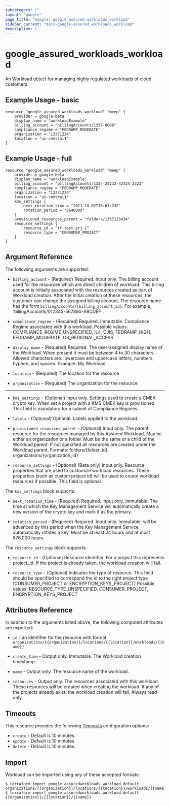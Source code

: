 ```yaml
---
subcategory: ""
layout: "google"
page_title: "Google: google_assured_workloads_workload"
sidebar_current: "docs-google-assured_workloads_workload"
description: |-
---
```


# google\_assured\_workloads\_workload
An Workload object for managing highly regulated workloads of cloud customers.


## Example Usage - basic

```hcl
resource "google_assured_workloads_workload" "meep" {
	provider = google-beta
	display_name = "workloadExample"
	billing_account = "billingAccounts/1337-8008"
	compliance_regime = "FEDRAMP_MODERATE"
	organization = "13371234"
	location = "us-central1"
}
```

## Example Usage - full
```hcl
resource "google_assured_workloads_workload" "meep" {
	provider = google-beta
	display_name = "workloadExample"
	billing_account = "billingAccounts/1324-24232-42424-2323"
	compliance_regime = "FEDRAMP_MODERATE"
	organization = "13371234"
	location = "us-central1"
	kms_settings {
		next_rotation_time = "2021-10-02T15:01:23Z"
		rotation_period = "864000s"
	}
	provisioned_resources_parent = "folders/1337123434"
	resource_settings {
		resource_id = "tf-test-prj-1"
		resource_type = "CONSUMER_PROJECT"
	}
}
```


## Argument Reference

The following arguments are supported:

* `billing_account` -
  (Required)
  Required. Input only. The billing account used for the resources which are direct children of workload. This billing account is initially associated with the resources created as part of Workload creation. After the initial creation of these resources, the customer can change the assigned billing account. The resource name has the form `billingAccounts/{billing_account_id}`. For example, 'billingAccounts/012345-567890-ABCDEF`.

* `compliance_regime` -
  (Required)
  Required. Immutable. Compliance Regime associated with this workload. Possible values: COMPLIANCE_REGIME_UNSPECIFIED, IL4, CJIS, FEDRAMP_HIGH, FEDRAMP_MODERATE, US_REGIONAL_ACCESS

* `display_name` -
  (Required)
  Required. The user-assigned display name of the Workload. When present it must be between 4 to 30 characters. Allowed characters are: lowercase and uppercase letters, numbers, hyphen, and spaces. Example: My Workload

* `location` -
  (Required)
  The location for the resource

* `organization` -
  (Required)
  The organization for the resource



- - -

* `kms_settings` -
  (Optional)
  Input only. Settings used to create a CMEK crypto key. When set a project with a KMS CMEK key is provisioned. This field is mandatory for a subset of Compliance Regimes.

* `labels` -
  (Optional)
  Optional. Labels applied to the workload.

* `provisioned_resources_parent` -
  (Optional)
  Input only. The parent resource for the resources managed by this Assured Workload. May be either an organization or a folder. Must be the same or a child of the Workload parent. If not specified all resources are created under the Workload parent. Formats: folders/{folder_id}, organizations/{organization_id}

* `resource_settings` -
  (Optional)
  (Beta only) Input only. Resource properties that are used to customize workload resources. These properties (such as custom project id) will be used to create workload resources if possible. This field is optional.



The `kms_settings` block supports:

* `next_rotation_time` -
  (Required)
  Required. Input only. Immutable. The time at which the Key Management Service will automatically create a new version of the crypto key and mark it as the primary.

* `rotation_period` -
  (Required)
  Required. Input only. Immutable. will be advanced by this period when the Key Management Service automatically rotates a key. Must be at least 24 hours and at most 876,000 hours.

The `resource_settings` block supports:

* `resource_id` -
  (Optional)
  Resource identifier. For a project this represents project_id. If the project is already taken, the workload creation will fail.

* `resource_type` -
  (Optional)
  Indicates the type of resource. This field should be specified to correspond the id to the right project type (CONSUMER_PROJECT or ENCRYPTION_KEYS_PROJECT) Possible values: RESOURCE_TYPE_UNSPECIFIED, CONSUMER_PROJECT, ENCRYPTION_KEYS_PROJECT

## Attributes Reference

In addition to the arguments listed above, the following computed attributes are exported:

* `id` - an identifier for the resource with format `organizations/{{organization}}/locations/{{location}}/workloads/{{name}}`

* `create_time` -
  Output only. Immutable. The Workload creation timestamp.

* `name` -
  Output only. The resource name of the workload.

* `resources` -
  Output only. The resources associated with this workload. These resources will be created when creating the workload. If any of the projects already exist, the workload creation will fail. Always read only.

## Timeouts

This resource provides the following
[Timeouts](/docs/configuration/resources.html#timeouts) configuration options:

- `create` - Default is 10 minutes.
- `update` - Default is 10 minutes.
- `delete` - Default is 10 minutes.

## Import

Workload can be imported using any of these accepted formats:

```
$ terraform import google_assuredworkloads_workload.default organizations/{{organization}}/locations/{{location}}/workloads/{{name}}
$ terraform import google_assuredworkloads_workload.default {{organization}}/{{location}}/{{name}}
```


